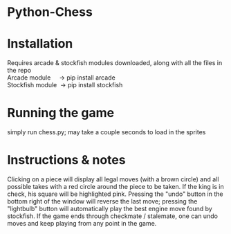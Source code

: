 # Python-Chess

# Installation
Requires arcade & stockfish modules downloaded, along with all the files in the repo<br>
Arcade module&nbsp;&nbsp;&nbsp;&nbsp;&nbsp;-> pip install arcade<br>
Stockfish module&nbsp;&nbsp;-> pip install stockfish

# Running the game
simply run chess.py; may take a couple seconds to load in the sprites

# Instructions & notes
Clicking on a piece will display all legal moves (with a brown circle) and all possible takes with a red circle around the piece to be taken. If the king is in check, his square will be highlighted pink. Pressing the "undo" button in the bottom right of the window will reverse the last move; pressing the "lightbulb" button will automatically play the best engine move found by stockfish. If the game ends through checkmate / stalemate, one can undo moves and keep playing from any point in the game.

